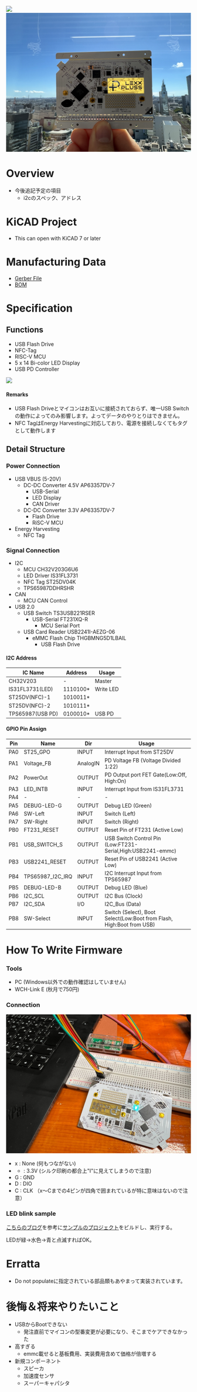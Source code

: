 ![](https://github.com/shujima/type-c-card/blob/master/img/card1.jpg)
![](https://github.com/shujima/type-c-card/blob/master/img/card2.jpg)

# Overview
* 今後追記予定の項目
  * i2cのスペック、アドレス


# KiCAD Project
* This can open with KiCAD 7 or later

# Manufacturing Data
* [Gerber File](https://github.com/shujima/type-c-card/blob/master/hardware/sample/type-c-card_lexxpluss_2023/production/type-c-card_lexxpluss_2023_2023-09-23_17-43-02)
* [BOM](https://github.com/shujima/type-c-card/blob/master/hardware/sample/type-c-card_lexxpluss_2023/production/type-c-card_lexxpluss_2023_2023-09-23_17-43-02/bom.csv)

# Specification

## Functions
* USB Flash Drive
* NFC-Tag
* RISC-V MCU
* 5 x 14 Bi-color LED Display
* USB PD Controller

![](https://github.com/shujima/type-c-card/blob/master/img/BlockDiagram-Current.drawio.svg)

#### Remarks
* USB Flash Driveとマイコンはお互いに接続されておらず、唯一USB Switchの動作によってのみ影響します。よってデータのやりとりはできません。
* NFC TagはEnergy Harvestingに対応しており、電源を接続しなくてもタグとして動作します


## Detail Structure

### Power Connection

* USB VBUS (5-20V)
  * DC-DC Converter 4.5V AP63357DV-7
    * USB-Serial
    * LED Display
    * CAN Driver
  * DC-DC Converter 3.3V AP63357DV-7
    * Flash Drive
    * RiSC-V MCU
* Energy Harvesting
  * NFC Tag

### Signal Connection
* I2C
  * MCU CH32V203G6U6
  * LED Driver IS31FL3731
  * NFC Tag ST25DV04K
  * TPS65987DDHRSHR
* CAN
  * MCU CAN Control
* USB 2.0
  * USB Switch TS3USB221RSER
    * USB-Serial FT231XQ-R
      * MCU Serial Port
  * USB Card Reader USB2241I-AEZG-06
    * eMMC Flash Chip THGBMNG5D1LBAIL
      * USB Flash Drive

#### I2C Address

|IC Name|Address|Usage|
|-|-|-|
|CH32V203|-|Master|
|IS31FL3731(LED)|1110100*|Write LED|
|ST25DV(NFC)-1|1010011*||
|ST25DV(NFC)-2|1010111*||
|TPS65987(USB PD)|0100010*|USB PD|

#### GPIO Pin Assign

|Pin|Name|Dir|Usage|
|-|-|-|-|
|PA0|ST25_GPO|INPUT|Interrupt Input from ST25DV|
|PA1|Voltage_FB|AnalogIN|PD Voltage FB (Voltage Divided 1:22)|
|PA2|PowerOut|OUTPUT|PD Output port FET Gate(Low:Off, High:On)|
|PA3|LED_INTB|INPUT|Interrupt Input from IS31FL3731|
|PA4|-|-|-|
|PA5|DEBUG-LED-G|OUTPUT|Debug LED (Green)|
|PA6|SW-Left|INPUT|Switch (Left)|
|PA7|SW-Right|INPUT|Switch (Right)|
|PB0|FT231_RESET|OUTPUT|Reset Pin of FT231 (Active Low)|
|PB1|USB_SWITCH_S|OUTPUT|USB Switch Control Pin (Low:FT231-Serial,High:USB2241-emmc)|
|PB3|USB2241_RESET|OUTPUT|Reset Pin of USB2241 (Active Low)|
|PB4|TPS65987_I2C_IRQ|INPUT|I2C Interrupt Input from TPS65987|
|PB5|DEBUG-LED-B|OUTPUT|Debug LED (Blue)|
|PB6|I2C_SCL|OUTPUT|I2C Bus (Clock)|
|PB7|I2C_SDA|I/O|I2C_Bus (Data)|
|PB8|SW-Select|INPUT|Switch (Select), Boot Select(Low:Boot from Flash, High:Boot from USB)|

# How To Write Firmware

### Tools
* PC (Windows以外での動作確認はしていません)
* WCH-Link E (秋月で750円)

### Connection
![](https://github.com/shujima/type-c-card/blob/master/img/connection.jpg)


* x : None (何もつながない)
* + : 3.3V (シルク印刷の都合上"I"に見えてしまうので注意)
* G : GND
* D : DIO
* C : CLK
（x～Cまでの4ピンが四角で囲まれているが特に意味はないので注意）

### LED blink sample

[こちらのブログ](https://www.shujima.work/entry/2023/09/17/235534)を参考に[サンプルのプロジェクト](https://github.com/shujima/type-c-card/tree/master/sample/MoonRiverProject_L-chika)をビルドし、実行する。

LEDが緑→水色→青と点滅すればOK。

# Erratta
* Do not populateに指定されている部品類もあやまって実装されています。


# 後悔＆将来やりたいこと
* USBからBootできない
  * 発注直前でマイコンの型番変更が必要になり、そこまでケアできなかった
* 高すぎる
  * emmc載せると基板費用、実装費用含めて価格が倍増する
* 新規コンポーネント
  * スピーカ
  * 加速度センサ
  * スーパーキャパシタ